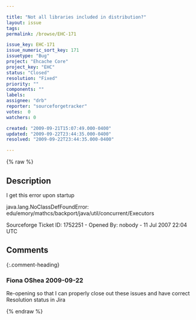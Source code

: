 ```yaml
---

title: "Not all libraries included in distribution?"
layout: issue
tags: 
permalink: /browse/EHC-171

issue_key: EHC-171
issue_numeric_sort_key: 171
issuetype: "Bug"
project: "Ehcache Core"
project_key: "EHC"
status: "Closed"
resolution: "Fixed"
priority: ""
components: ""
labels: 
assignee: "drb"
reporter: "sourceforgetracker"
votes:  0
watchers: 0

created: "2009-09-21T15:07:49.000-0400"
updated: "2009-09-22T23:44:35.000-0400"
resolved: "2009-09-22T23:44:35.000-0400"

---
```




{% raw %}



## Description

<div markdown="1" class="description">

I get this error upon startup

java.lang.NoClassDefFoundError: edu/emory/mathcs/backport/java/util/concurrent/Executors

Sourceforge Ticket ID: 1752251 - Opened By: nobody - 11 Jul 2007 22:04 UTC

</div>

## Comments


{:.comment-heading}
### **Fiona OShea** <span class="date">2009-09-22</span>

<div markdown="1" class="comment">

Re-opening so that I can properly close out these issues and have correct Resolution status in Jira

</div>



{% endraw %}
